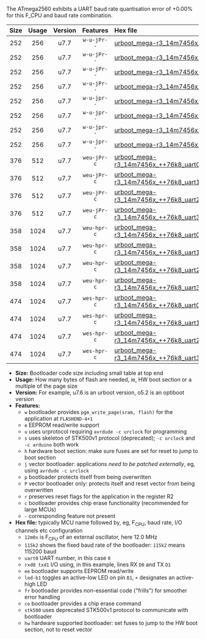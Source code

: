 The ATmega2560 exhibits a UART baud rate quantisation error of +0.00% for this F_CPU and baud rate combination.

|Size|Usage|Version|Features|Hex file|
|:-:|:-:|:-:|:-:|:--|
|252|256|u7.7|`w-u-jPr--`|[urboot_mega-r3_14m7456x_++76k8_uart0_rxe0_txe1_led+b7.hex](https://raw.githubusercontent.com/stefanrueger/urboot.hex/main/boards/mega-r3/external_oscillator/fcpu_14m7456x/br_++76k8/urboot_mega-r3_14m7456x_++76k8_uart0_rxe0_txe1_led+b7.hex)|
|252|256|u7.7|`w-u-jPr--`|[urboot_mega-r3_14m7456x_++76k8_uart1_rxd2_txd3_led+b7.hex](https://raw.githubusercontent.com/stefanrueger/urboot.hex/main/boards/mega-r3/external_oscillator/fcpu_14m7456x/br_++76k8/urboot_mega-r3_14m7456x_++76k8_uart1_rxd2_txd3_led+b7.hex)|
|252|256|u7.7|`w-u-jPr--`|[urboot_mega-r3_14m7456x_++76k8_uart2_rxh0_txh1_led+b7.hex](https://raw.githubusercontent.com/stefanrueger/urboot.hex/main/boards/mega-r3/external_oscillator/fcpu_14m7456x/br_++76k8/urboot_mega-r3_14m7456x_++76k8_uart2_rxh0_txh1_led+b7.hex)|
|252|256|u7.7|`w-u-jPr--`|[urboot_mega-r3_14m7456x_++76k8_uart3_rxj0_txj1_led+b7.hex](https://raw.githubusercontent.com/stefanrueger/urboot.hex/main/boards/mega-r3/external_oscillator/fcpu_14m7456x/br_++76k8/urboot_mega-r3_14m7456x_++76k8_uart3_rxj0_txj1_led+b7.hex)|
|252|256|u7.7|`w-u-jpr--`|[urboot_mega-r3_14m7456x_++76k8_uart0_rxe0_txe1_led+b7_fr.hex](https://raw.githubusercontent.com/stefanrueger/urboot.hex/main/boards/mega-r3/external_oscillator/fcpu_14m7456x/br_++76k8/urboot_mega-r3_14m7456x_++76k8_uart0_rxe0_txe1_led+b7_fr.hex)|
|252|256|u7.7|`w-u-jpr--`|[urboot_mega-r3_14m7456x_++76k8_uart1_rxd2_txd3_led+b7_fr.hex](https://raw.githubusercontent.com/stefanrueger/urboot.hex/main/boards/mega-r3/external_oscillator/fcpu_14m7456x/br_++76k8/urboot_mega-r3_14m7456x_++76k8_uart1_rxd2_txd3_led+b7_fr.hex)|
|252|256|u7.7|`w-u-jpr--`|[urboot_mega-r3_14m7456x_++76k8_uart2_rxh0_txh1_led+b7_fr.hex](https://raw.githubusercontent.com/stefanrueger/urboot.hex/main/boards/mega-r3/external_oscillator/fcpu_14m7456x/br_++76k8/urboot_mega-r3_14m7456x_++76k8_uart2_rxh0_txh1_led+b7_fr.hex)|
|252|256|u7.7|`w-u-jpr--`|[urboot_mega-r3_14m7456x_++76k8_uart3_rxj0_txj1_led+b7_fr.hex](https://raw.githubusercontent.com/stefanrueger/urboot.hex/main/boards/mega-r3/external_oscillator/fcpu_14m7456x/br_++76k8/urboot_mega-r3_14m7456x_++76k8_uart3_rxj0_txj1_led+b7_fr.hex)|
|376|512|u7.7|`weu-jPr-c`|[urboot_mega-r3_14m7456x_++76k8_uart0_rxe0_txe1_ee_led+b7_fr_ce.hex](https://raw.githubusercontent.com/stefanrueger/urboot.hex/main/boards/mega-r3/external_oscillator/fcpu_14m7456x/br_++76k8/urboot_mega-r3_14m7456x_++76k8_uart0_rxe0_txe1_ee_led+b7_fr_ce.hex)|
|376|512|u7.7|`weu-jPr-c`|[urboot_mega-r3_14m7456x_++76k8_uart1_rxd2_txd3_ee_led+b7_fr_ce.hex](https://raw.githubusercontent.com/stefanrueger/urboot.hex/main/boards/mega-r3/external_oscillator/fcpu_14m7456x/br_++76k8/urboot_mega-r3_14m7456x_++76k8_uart1_rxd2_txd3_ee_led+b7_fr_ce.hex)|
|376|512|u7.7|`weu-jPr-c`|[urboot_mega-r3_14m7456x_++76k8_uart2_rxh0_txh1_ee_led+b7_fr_ce.hex](https://raw.githubusercontent.com/stefanrueger/urboot.hex/main/boards/mega-r3/external_oscillator/fcpu_14m7456x/br_++76k8/urboot_mega-r3_14m7456x_++76k8_uart2_rxh0_txh1_ee_led+b7_fr_ce.hex)|
|376|512|u7.7|`weu-jPr-c`|[urboot_mega-r3_14m7456x_++76k8_uart3_rxj0_txj1_ee_led+b7_fr_ce.hex](https://raw.githubusercontent.com/stefanrueger/urboot.hex/main/boards/mega-r3/external_oscillator/fcpu_14m7456x/br_++76k8/urboot_mega-r3_14m7456x_++76k8_uart3_rxj0_txj1_ee_led+b7_fr_ce.hex)|
|358|1024|u7.7|`weu-hpr-c`|[urboot_mega-r3_14m7456x_++76k8_uart0_rxe0_txe1_ee_led+b7_fr_ce_hw.hex](https://raw.githubusercontent.com/stefanrueger/urboot.hex/main/boards/mega-r3/external_oscillator/fcpu_14m7456x/br_++76k8/urboot_mega-r3_14m7456x_++76k8_uart0_rxe0_txe1_ee_led+b7_fr_ce_hw.hex)|
|358|1024|u7.7|`weu-hpr-c`|[urboot_mega-r3_14m7456x_++76k8_uart1_rxd2_txd3_ee_led+b7_fr_ce_hw.hex](https://raw.githubusercontent.com/stefanrueger/urboot.hex/main/boards/mega-r3/external_oscillator/fcpu_14m7456x/br_++76k8/urboot_mega-r3_14m7456x_++76k8_uart1_rxd2_txd3_ee_led+b7_fr_ce_hw.hex)|
|358|1024|u7.7|`weu-hpr-c`|[urboot_mega-r3_14m7456x_++76k8_uart2_rxh0_txh1_ee_led+b7_fr_ce_hw.hex](https://raw.githubusercontent.com/stefanrueger/urboot.hex/main/boards/mega-r3/external_oscillator/fcpu_14m7456x/br_++76k8/urboot_mega-r3_14m7456x_++76k8_uart2_rxh0_txh1_ee_led+b7_fr_ce_hw.hex)|
|358|1024|u7.7|`weu-hpr-c`|[urboot_mega-r3_14m7456x_++76k8_uart3_rxj0_txj1_ee_led+b7_fr_ce_hw.hex](https://raw.githubusercontent.com/stefanrueger/urboot.hex/main/boards/mega-r3/external_oscillator/fcpu_14m7456x/br_++76k8/urboot_mega-r3_14m7456x_++76k8_uart3_rxj0_txj1_ee_led+b7_fr_ce_hw.hex)|
|474|1024|u7.7|`wes-hpr-c`|[urboot_mega-r3_14m7456x_++76k8_uart0_rxe0_txe1_ee_led+b7_fr_ce_stk500_hw.hex](https://raw.githubusercontent.com/stefanrueger/urboot.hex/main/boards/mega-r3/external_oscillator/fcpu_14m7456x/br_++76k8/urboot_mega-r3_14m7456x_++76k8_uart0_rxe0_txe1_ee_led+b7_fr_ce_stk500_hw.hex)|
|474|1024|u7.7|`wes-hpr-c`|[urboot_mega-r3_14m7456x_++76k8_uart1_rxd2_txd3_ee_led+b7_fr_ce_stk500_hw.hex](https://raw.githubusercontent.com/stefanrueger/urboot.hex/main/boards/mega-r3/external_oscillator/fcpu_14m7456x/br_++76k8/urboot_mega-r3_14m7456x_++76k8_uart1_rxd2_txd3_ee_led+b7_fr_ce_stk500_hw.hex)|
|474|1024|u7.7|`wes-hpr-c`|[urboot_mega-r3_14m7456x_++76k8_uart2_rxh0_txh1_ee_led+b7_fr_ce_stk500_hw.hex](https://raw.githubusercontent.com/stefanrueger/urboot.hex/main/boards/mega-r3/external_oscillator/fcpu_14m7456x/br_++76k8/urboot_mega-r3_14m7456x_++76k8_uart2_rxh0_txh1_ee_led+b7_fr_ce_stk500_hw.hex)|
|474|1024|u7.7|`wes-hpr-c`|[urboot_mega-r3_14m7456x_++76k8_uart3_rxj0_txj1_ee_led+b7_fr_ce_stk500_hw.hex](https://raw.githubusercontent.com/stefanrueger/urboot.hex/main/boards/mega-r3/external_oscillator/fcpu_14m7456x/br_++76k8/urboot_mega-r3_14m7456x_++76k8_uart3_rxj0_txj1_ee_led+b7_fr_ce_stk500_hw.hex)|

- **Size:** Bootloader code size including small table at top end
- **Usage:** How many bytes of flash are needed, ie, HW boot section or a multiple of the page size
- **Version:** For example, u7.6 is an urboot version, o5.2 is an optiboot version
- **Features:**
  + `w` bootloader provides `pgm_write_page(sram, flash)` for the application at `FLASHEND-4+1`
  + `e` EEPROM read/write support
  + `u` uses urprotocol requiring `avrdude -c urclock` for programming
  + `s` uses skeleton of STK500v1 protocol (deprecated); `-c urclock` and `-c arduino` both work
  + `h` hardware boot section: make sure fuses are set for reset to jump to boot section
  + `j` vector bootloader: applications *need to be patched externally*, eg, using `avrdude -c urclock`
  + `p` bootloader protects itself from being overwritten
  + `P` vector bootloader only: protects itself and reset vector from being overwritten
  + `r` preserves reset flags for the application in the register R2
  + `c` bootloader provides chip erase functionality (recommended for large MCUs)
  + `-` corresponding feature not present
- **Hex file:** typically MCU name followed by, eg, F<sub>CPU</sub>, baud rate, I/O channels etc configuration
  + `12m0x` is F<sub>CPU</sub> of an external oscillator, here 12.0 MHz
  + `115k2` shows the fixed baud rate of the bootloader: `115k2` means 115200 baud
  + `uart0` UART number, in this case `0`
  + `rxd0 txd1` I/O using, in this example, lines RX `D0` and TX `D1`
  + `ee` bootloader supports EEPROM read/write
  + `led-b1` toggles an active-low LED on pin `B1`, `+` designates an active-high LED
  + `fr` bootloader provides non-essential code ("frills") for smoother error handling
  + `ce` bootloader provides a chip erase command
  + `stk500` uses deprecated STK500v1 protocol to communicate with bootloader
  + `hw` hardware supported bootloader: set fuses to jump to the HW boot section, not to reset vector
